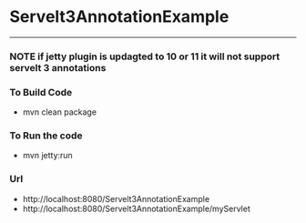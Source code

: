 # Servelt3AnnotationExample
---
### NOTE if jetty plugin is updagted to 10 or 11 it will not support servelt 3 annotations 

### To Build Code 
* mvn clean package 

### To Run the code 
* mvn jetty:run

### Url 
* http://localhost:8080/Servelt3AnnotationExample
* http://localhost:8080/Servelt3AnnotationExample/myServlet